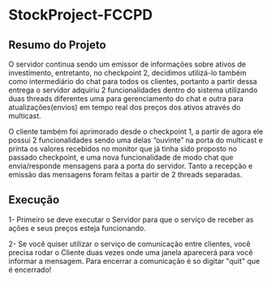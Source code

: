# StockProject-FCCPD

## Resumo do Projeto
O servidor continua sendo um emissor de informações sobre ativos de investimento, entretanto, no checkpoint 2, decidimos utilizá-lo também como intermediário do chat para todos os clientes, portanto a partir dessa entrega o servidor adquiriu 2 funcionalidades dentro do sistema utilizando duas threads diferentes uma para gerenciamento do chat e outra para atualizações(envios) em tempo real dos preços dos ativos através do multicast.

O cliente também foi aprimorado desde o checkpoint 1, a partir de agora ele possui 2 funcionalidades sendo uma delas “ouvinte” na porta do multicast e printa os valores recebidos no monitor que já tinha sido proposto no passado checkpoint, e uma nova funcionalidade de modo chat que envia/responde mensagens para a porta do servidor. Tanto a recepção e emissão das mensagens foram feitas a partir de 2 threads separadas.

## Execução
1- Primeiro se deve executar o Servidor para que o serviço de receber as ações e seus preços esteja funcionando.

2- Se você quiser utilizar o serviço de comunicação entre clientes, você precisa rodar o Cliente duas vezes onde uma janela aparecerá para você informar a mensagem. Para encerrar a comunicação é so digitar "quit" que é encerrado!
